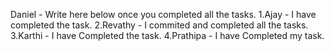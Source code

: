 Daniel - Write here below once you completed all the tasks.
1.Ajay   - I have completed the task.
2.Revathy - I commited and completed all the tasks.
3.Karthi - I have Completed the task.
4.Prathipa - I have Completed my task.
